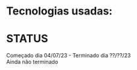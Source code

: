 # Tecnologias usadas:

# STATUS
Começado dia 04/07/23 - Terminado dia ??/??/23<br>
Ainda não terminado
